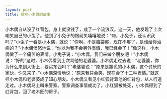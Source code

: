 ```yaml
---
layout: post
title: 续写小木偶的故事
---
```



小木偶自从没了红背包，身上就没钱了，成了一个流浪汉。这一天，他发现了上次嘲笑自己的小兔了。他到了小兔子的跟前笑嘻嘻地说：“嗨，小兔子，还认识我吗？”小兔子一看是小木偶，就说：“你啊，不是脑袋疼，现在不疼了，是谁给你治病的？”小木偶愤怒地说：“你以为我不会另外表情，我已经会了！”像这样，小木偶做了一个痛苦的表情。小兔子说：“小木偶，我们来做个朋友吧！”小木偶说：“好的”这时，小木偶看到上次骂他的老婆婆。小木偶走过去说：“老婆婆，你为什么来到大街上，要买东西吗？”老婆婆说：“原来是撒谎的小木偶，这个讨厌的家伙，你又来了。”小木偶深情地说：“原来我只会笑，现在会了十二种表情。”就这样小木偶和老婆婆成了知心朋友。小木偶又看见小红狐背着他的红背包，从人行道走过。小木偶马上叫来警察。警察调查事情成功了。小红狐被处死，小木偶得到了红背包，回了老木匠的房子。
